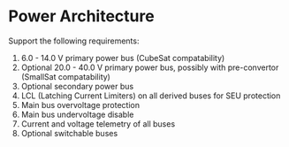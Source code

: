 # Power Architecture

Support the following requirements:

1. 6.0 - 14.0 V primary power bus (CubeSat compatability)
2. Optional 20.0 - 40.0 V primary power bus, possibly with pre-convertor (SmallSat compatability)
3. Optional secondary power bus
4. LCL (Latching Current Limiters) on all derived buses for SEU protection
5. Main bus overvoltage protection
6. Main bus undervoltage disable
7. Current and voltage telemetry of all buses
8. Optional switchable buses